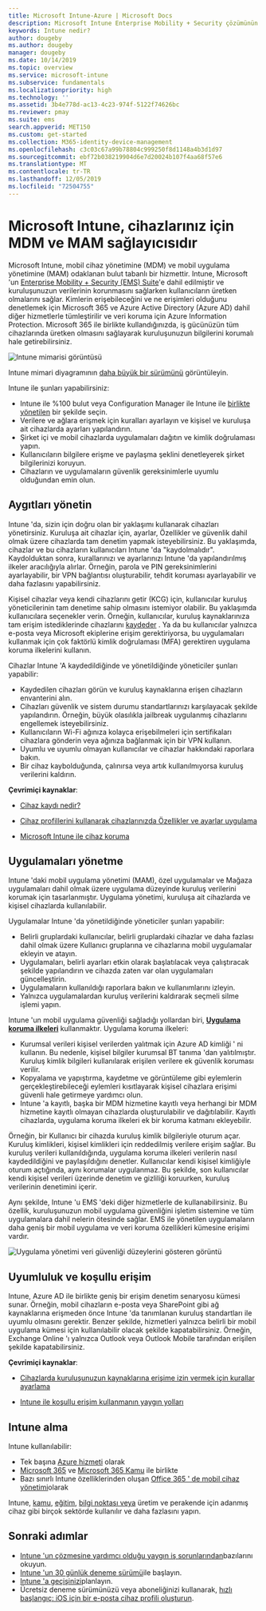 ```yaml
---
title: Microsoft Intune-Azure | Microsoft Docs
description: Microsoft Intune Enterprise Mobility + Security çözümünün mobil cihaz yönetimi (MDM) ve mobil uygulama yönetimi (MAM) bileşeni ve şirket verilerini korumanıza nasıl yardımcı olduğu hakkında bilgi edinin.
keywords: Intune nedir?
author: dougeby
ms.author: dougeby
manager: dougeby
ms.date: 10/14/2019
ms.topic: overview
ms.service: microsoft-intune
ms.subservice: fundamentals
ms.localizationpriority: high
ms.technology: ''
ms.assetid: 3b4e778d-ac13-4c23-974f-5122f74626bc
ms.reviewer: pmay
ms.suite: ems
search.appverid: MET150
ms.custom: get-started
ms.collection: M365-identity-device-management
ms.openlocfilehash: c3c03c67a99b78804c999250f8d1148a4b3d1d97
ms.sourcegitcommit: ebf72b038219904d6e7d20024b107f4aa68f57e6
ms.translationtype: MT
ms.contentlocale: tr-TR
ms.lasthandoff: 12/05/2019
ms.locfileid: "72504755"
---
```

# <a name="microsoft-intune-is-an-mdm-and-mam-provider-for-your-devices"></a>Microsoft Intune, cihazlarınız için MDM ve MAM sağlayıcısıdır

Microsoft Intune, mobil cihaz yönetimine (MDM) ve mobil uygulama yönetimine (MAM) odaklanan bulut tabanlı bir hizmettir. Intune, Microsoft 'un [Enterprise Mobility + Security (EMS) Suite](https://www.microsoft.com/microsoft-365/enterprise-mobility-security)'e dahil edilmiştir ve kuruluşunuzun verilerinin korunmasını sağlarken kullanıcıların üretken olmalarını sağlar. Kimlerin erişebileceğini ve ne erişimleri olduğunu denetlemek için Microsoft 365 ve Azure Active Directory (Azure AD) dahil diğer hizmetlerle tümleştirilir ve veri koruma için Azure Information Protection. Microsoft 365 ile birlikte kullandığınızda, iş gücünüzün tüm cihazlarında üretken olmasını sağlayarak kuruluşunuzun bilgilerini korumalı hale getirebilirsiniz.

![Intune mimarisi görüntüsü](./media/what-is-intune/intunearch_sm.png)

Intune mimari diyagramının [daha büyük bir sürümünü](./media/what-is-intune/intunearchitecture.svg) görüntüleyin.

Intune ile şunları yapabilirsiniz:

- Intune ile %100 bulut veya Configuration Manager ile Intune ile [birlikte yönetilen](https://docs.microsoft.com/sccm/comanage/overview) bir şekilde seçin.
- Verilere ve ağlara erişmek için kuralları ayarlayın ve kişisel ve kuruluşa ait cihazlarda ayarları yapılandırın.
- Şirket içi ve mobil cihazlarda uygulamaları dağıtın ve kimlik doğrulaması yapın.
- Kullanıcıların bilgilere erişme ve paylaşma şeklini denetleyerek şirket bilgilerinizi koruyun.
- Cihazların ve uygulamaların güvenlik gereksinimlerle uyumlu olduğundan emin olun.

## <a name="manage-devices"></a>Aygıtları yönetin

Intune 'da, sizin için doğru olan bir yaklaşımı kullanarak cihazları yönetirsiniz. Kuruluşa ait cihazlar için, ayarlar, Özellikler ve güvenlik dahil olmak üzere cihazlarda tam denetim yapmak isteyebilirsiniz. Bu yaklaşımda, cihazlar ve bu cihazların kullanıcıları Intune 'da "kaydolmalıdır". Kaydolduktan sonra, kurallarınızı ve ayarlarınızı Intune 'da yapılandırılmış ilkeler aracılığıyla alırlar. Örneğin, parola ve PIN gereksinimlerini ayarlayabilir, bir VPN bağlantısı oluşturabilir, tehdit koruması ayarlayabilir ve daha fazlasını yapabilirsiniz.

Kişisel cihazlar veya kendi cihazlarını getir (KCG) için, kullanıcılar kuruluş yöneticilerinin tam denetime sahip olmasını istemiyor olabilir. Bu yaklaşımda kullanıcılara seçenekler verin. Örneğin, kullanıcılar, kuruluş kaynaklarınıza tam erişim istediklerinde cihazlarını [kaydeder](../enrollment/device-enrollment.md) . Ya da bu kullanıcılar yalnızca e-posta veya Microsoft ekiplerine erişim gerektiriyorsa, bu uygulamaları kullanmak için çok faktörlü kimlik doğrulaması (MFA) gerektiren uygulama koruma ilkelerini kullanın.

Cihazlar Intune 'A kaydedildiğinde ve yönetildiğinde yöneticiler şunları yapabilir:

- Kaydedilen cihazları görün ve kuruluş kaynaklarına erişen cihazların envanterini alın.
- Cihazları güvenlik ve sistem durumu standartlarınızı karşılayacak şekilde yapılandırın. Örneğin, büyük olasılıkla jailbreak uygulanmış cihazlarını engellemek isteyebilirsiniz.
- Kullanıcıların Wi-Fi ağınıza kolayca erişebilmeleri için sertifikaları cihazlara gönderin veya ağınıza bağlanmak için bir VPN kullanın.
- Uyumlu ve uyumlu olmayan kullanıcılar ve cihazlar hakkındaki raporlara bakın.
- Bir cihaz kaybolduğunda, çalınırsa veya artık kullanılmıyorsa kuruluş verilerini kaldırın.

**Çevrimiçi kaynaklar**:

- [Cihaz kaydı nedir?](../enrollment/device-enrollment.md)

- [Cihaz profillerini kullanarak cihazlarınızda Özellikler ve ayarlar uygulama](../configuration/device-profiles.md)

- [Microsoft Intune ile cihaz koruma](../protect/device-protect.md)

## <a name="manage-apps"></a>Uygulamaları yönetme

Intune 'daki mobil uygulama yönetimi (MAM), özel uygulamalar ve Mağaza uygulamaları dahil olmak üzere uygulama düzeyinde kuruluş verilerini korumak için tasarlanmıştır. Uygulama yönetimi, kuruluşa ait cihazlarda ve kişisel cihazlarda kullanılabilir.

Uygulamalar Intune 'da yönetildiğinde yöneticiler şunları yapabilir:

- Belirli gruplardaki kullanıcılar, belirli gruplardaki cihazlar ve daha fazlası dahil olmak üzere Kullanıcı gruplarına ve cihazlarına mobil uygulamalar ekleyin ve atayın.
- Uygulamaları, belirli ayarları etkin olarak başlatılacak veya çalıştıracak şekilde yapılandırın ve cihazda zaten var olan uygulamaları güncelleştirin.
- Uygulamaların kullanıldığı raporlara bakın ve kullanımlarını izleyin.
- Yalnızca uygulamalardan kuruluş verilerini kaldırarak seçmeli silme işlemi yapın.

Intune 'un mobil uygulama güvenliği sağladığı yollardan biri, **[Uygulama koruma ilkeleri](../apps/app-protection-policy.md)** kullanmaktır. Uygulama koruma ilkeleri:

- Kurumsal verileri kişisel verilerden yalıtmak için Azure AD kimliği ' ni kullanın. Bu nedenle, kişisel bilgiler kurumsal BT tanıma 'dan yalıtılmıştır. Kuruluş kimlik bilgileri kullanılarak erişilen verilere ek güvenlik koruması verilir.
- Kopyalama ve yapıştırma, kaydetme ve görüntüleme gibi eylemlerin gerçekleştirebileceği eylemleri kısıtlayarak kişisel cihazlara erişimi güvenli hale getirmeye yardımcı olun.
- Intune 'a kayıtlı, başka bir MDM hizmetine kayıtlı veya herhangi bir MDM hizmetine kayıtlı olmayan cihazlarda oluşturulabilir ve dağıtılabilir. Kayıtlı cihazlarda, uygulama koruma ilkeleri ek bir koruma katmanı ekleyebilir.

Örneğin, bir Kullanıcı bir cihazda kuruluş kimlik bilgileriyle oturum açar. Kuruluş kimlikleri, kişisel kimlikleri için reddedilmiş verilere erişim sağlar. Bu kuruluş verileri kullanıldığında, uygulama koruma ilkeleri verilerin nasıl kaydedildiğini ve paylaşıldığını denetler. Kullanıcılar kendi kişisel kimliğiyle oturum açtığında, aynı korumalar uygulanmaz. Bu şekilde, son kullanıcılar kendi kişisel verileri üzerinde denetim ve gizliliği koruurken, kuruluş verilerinin denetimini içerir.

Aynı şekilde, Intune 'u EMS 'deki diğer hizmetlerle de kullanabilirsiniz. Bu özellik, kuruluşunuzun mobil uygulama güvenliğini işletim sistemine ve tüm uygulamalara dahil nelerin ötesinde sağlar. EMS ile yönetilen uygulamaların daha geniş bir mobil uygulama ve veri koruma özellikleri kümesine erişimi vardır.

![Uygulama yönetimi veri güvenliği düzeylerini gösteren görüntü](./media/what-is-intune/managing-mobile-apps.png)

## <a name="compliance-and-conditional-access"></a>Uyumluluk ve koşullu erişim

Intune, Azure AD ile birlikte geniş bir erişim denetim senaryosu kümesi sunar. Örneğin, mobil cihazların e-posta veya SharePoint gibi ağ kaynaklarına erişmeden önce Intune 'da tanımlanan kuruluş standartları ile uyumlu olmasını gerektir. Benzer şekilde, hizmetleri yalnızca belirli bir mobil uygulama kümesi için kullanılabilir olacak şekilde kapatabilirsiniz. Örneğin, Exchange Online 'ı yalnızca Outlook veya Outlook Mobile tarafından erişilen şekilde kapatabilirsiniz.

**Çevrimiçi kaynaklar**:

- [Cihazlarda kuruluşunuzun kaynaklarına erişime izin vermek için kurallar ayarlama](../protect/device-compliance-get-started.md)

- [Intune ile koşullu erişim kullanmanın yaygın yolları](../protect/conditional-access-intune-common-ways-use.md)

## <a name="how-to-get-intune"></a>Intune alma

Intune kullanılabilir:

- Tek başına [Azure hizmeti](https://go.microsoft.com/fwlink/?linkid=2090973) olarak
- [Microsoft 365](https://www.microsoft.com/microsoft-365/enterprise-mobility-security/microsoft-intune) ve [Microsoft 365 Kamu](https://www.microsoft.com/microsoft-365/government) ile birlikte
- Bazı sınırlı Intune özelliklerinden oluşan [Office 365 ' de mobil cihaz yönetimi](https://support.office.com/article/choose-between-mdm-for-office-365-and-microsoft-intune-c93d9ab9-efb2-4349-9b93-30c30562ee22)olarak

Intune, [kamu](https://docs.microsoft.com/enterprise-mobility-security/solutions/ems-govt-service-description), [eğitim](https://www.microsoft.com/en-us/education/intune), [bilgi noktası veya](../configuration/kiosk-settings.md) üretim ve perakende için adanmış cihaz gibi birçok sektörde kullanılır ve daha fazlasını yapın.

## <a name="next-steps"></a>Sonraki adımlar

- [Intune 'un çözmesine yardımcı olduğu yaygın iş sorunlarından](https://docs.microsoft.com/intune/common-scenarios)bazılarını okuyun.
- [Intune 'un 30 günlük deneme sürümü](free-trial-sign-up.md)ile başlayın.
- [Intune 'a geçişinizi](migration-guide.md)planlayın.
- Ücretsiz deneme sürümünüzü veya aboneliğinizi kullanarak, [hızlı başlangıç: iOS için bir e-posta cihaz profili oluşturun](../configuration/quickstart-email-profile.md).
